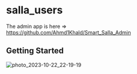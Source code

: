 # salla_users

The admin app is here => https://github.com/Ahmd1Khald/Smart_Salla_Admin

## Getting Started

![photo_2023-10-22_22-19-19](https://github.com/Ahmd1Khald/Smart_Salla_Admin/assets/102539416/1397ab08-68e6-47c9-a901-96a8ca14910a)
